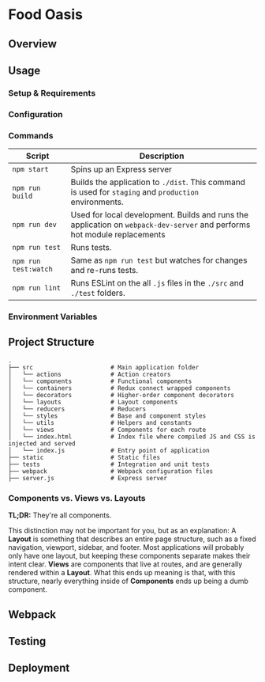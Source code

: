 # Food Oasis

Overview
-----

Usage
-----
### Setup & Requirements

### Configuration

### Commands
|Script|Description|
|---|---|
|`npm start`|Spins up an Express server|
|`npm run build`|Builds the application to `./dist`. This command is used for `staging` and `production` environments.|
|`npm run dev`|Used for local development. Builds and runs the application on `webpack-dev-server` and performs hot module replacements|
|`npm run test`|Runs tests.|
|`npm run test:watch`|Same as `npm run test` but watches for changes and re-runs tests.|
|`npm run lint`|Runs ESLint on the all `.js` files in the `./src` and `./test` folders.|

### Environment Variables


Project Structure
---------

```
.
├── src                      # Main application folder
│   └── actions              # Action creators
│   └── components           # Functional components
│   └── containers           # Redux connect wrapped components
│   └── decorators           # Higher-order component decorators
│   └── layouts              # Layout components
│   └── reducers             # Reducers
│   └── styles               # Base and component styles
│   └── utils                # Helpers and constants
│   └── views                # Components for each route
│   └── index.html           # Index file where compiled JS and CSS is injected and served
│   └── index.js             # Entry point of application
├── static                   # Static files
├── tests                    # Integration and unit tests
├── webpack                  # Webpack configuration files
├── server.js                # Express server
```

### Components vs. Views vs. Layouts

**TL;DR:** They're all components.

This distinction may not be important for you, but as an explanation: A **Layout** is something that describes an entire page structure, such as a fixed navigation, viewport, sidebar, and footer. Most applications will probably only have one layout, but keeping these components separate makes their intent clear. **Views** are components that live at routes, and are generally rendered within a **Layout**. What this ends up meaning is that, with this structure, nearly everything inside of **Components** ends up being a dumb component.

Webpack
-------

Testing
-------

Deployment
-------
